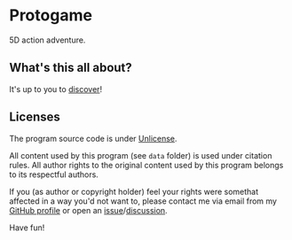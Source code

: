 # Protogame

5D action adventure.

## What's this all about?

It's up to you to [discover](https://roman-yagodin.github.io/protogame/)!

## Licenses

The program source code is under [Unlicense](https://unlicense.org).

All content used by this program (see `data` folder) is used under citation rules.
All author rights to the original content used by this program belongs to its respectful authors.

If you (as author or copyright holder) feel your rights were somethat affected in a way you'd not want to,
please contact me via email from my [GitHub profile](https://github.com/roman-yagodin/protogame)
or open an [issue](https://github.com/roman-yagodin/protogame/issues)/[discussion](https://github.com/roman-yagodin/protogame/discussions).

Have fun!
